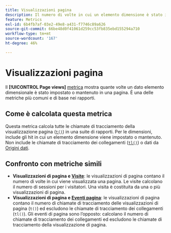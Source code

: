 ```yaml
---
title: Visualizzazioni pagina
description: Il numero di volte in cui un elemento dimensione è stato impostato o reso persistente in Adobe Analytics.
feature: Metrics
exl-id: 6b4fb7af-03e2-49e8-a431-f7746c89a626
source-git-commit: 66be48d0f41061d259cc53fb835ebd155294a710
workflow-type: tm+mt
source-wordcount: '167'
ht-degree: 46%

---
```


# Visualizzazioni pagina

Il **[!UICONTROL Page views]** [metrica](overview.md) mostra quante volte un dato elemento dimensionale è stato impostato o mantenuto in una pagina. È una delle metriche più comuni e di base nei rapporti.

## Come è calcolata questa metrica

Questa metrica calcola tutte le chiamate di tracciamento della visualizzazione pagina ([`t()`](/help/implement/vars/functions/t-method.md)) in una suite di rapporti. Per le dimensioni, include gli hit in cui un elemento dimensione viene impostato o mantenuto. Non include le chiamate di tracciamento dei collegamenti ([`tl()`](/help/implement/vars/functions/tl-method.md)) o dati da [Origini dati](/help/import/data-sources/overview.md).

## Confronto con metriche simili

* **Visualizzazioni di pagina e [Visite](visits.md)**: le visualizzazioni di pagina contano il numero di volte in cui viene visualizzata una pagina. Le visite calcolano il numero di sessioni per i visitatori. Una visita è costituita da una o più visualizzazioni di pagina.
* **Visualizzazioni di pagina e [Eventi pagina](page-events.md)**: le visualizzazioni di pagina contano il numero di chiamate di tracciamento delle visualizzazioni di pagina (`t()`) ed escludono le chiamate di tracciamento dei collegamenti (`tl()`). Gli eventi di pagina sono l’opposto: calcolano il numero di chiamate di tracciamento dei collegamenti ed escludono le chiamate di tracciamento della visualizzazione di pagina.
